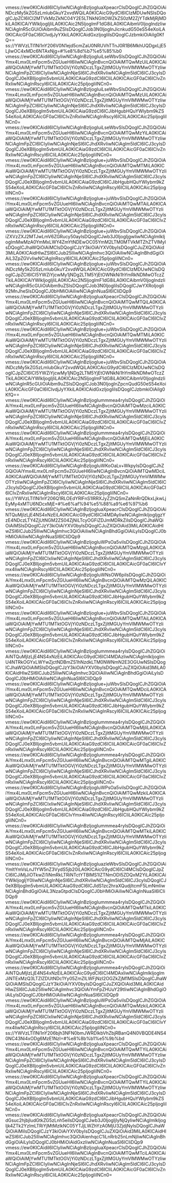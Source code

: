vmess://ew0KICAidiI6ICIyIiwNCiAgInBzIjogIuaXpeacrCIsDQogICJhZGQiOiAiNDczMy5kZG5zLmlubGkuY2xvdWQiLA0KICAicG9ydCI6ICIzMDUwNSIsDQogICJpZCI6ICI2MTVkMzZkNC04Y2E5LTNkNGItOWZkZS0zM2ZjYTdkMjRjMDkiLA0KICAiYWlkIjogIjIiLA0KICAic2N5IjogImF1dG8iLA0KICAibmV0IjogIndzIiwNCiAgInR5cGUiOiAibm9uZSIsDQogICJob3N0IjogInJicnkudG50eS54eXoiLA0KICAicGF0aCI6ICIvdjJyYXkiLA0KICAidGxzIjogIiIsDQogICJzbmkiOiAiIg0KfQ==
ss://YWVzLTI1Ni1nY206V0N1ejd5cmZaU0NRUVhTTnJ0R1B6MkhUQDgxLjE5LjIwOC4xMDc6NTAxNjg=#%e8%8d%b7%e5%85%b0
vmess://ew0KICAidiI6ICIyIiwNCiAgInBzIjogIuiLseWbvSIsDQogICJhZGQiOiAiYmx4Lmx0LmFpcm5vZGUueHl6IiwNCiAgInBvcnQiOiAiMTQwMzUiLA0KICAiaWQiOiAiMjYwMTU1MTktOGVjYi0zNDczLTgxZjItMGUyYmVlMWMwOTYzIiwNCiAgImFpZCI6ICIyIiwNCiAgInNjeSI6ICJhdXRvIiwNCiAgIm5ldCI6ICJ3cyIsDQogICJ0eXBlIjogIm5vbmUiLA0KICAiaG9zdCI6ICIiLA0KICAicGF0aCI6ICIvZnRxIiwNCiAgInRscyI6ICIiLA0KICAic25pIjogIiINCn0=
vmess://ew0KICAidiI6ICIyIiwNCiAgInBzIjogIuiLseWbvSIsDQogICJhZGQiOiAiYmx4Lmx0LmFpcm5vZGUueHl6IiwNCiAgInBvcnQiOiAiMTQwMzUiLA0KICAiaWQiOiAiMjYwMTU1MTktOGVjYi0zNDczLTgxZjItMGUyYmVlMWMwOTYzIiwNCiAgImFpZCI6ICIyIiwNCiAgInNjeSI6ICJhdXRvIiwNCiAgIm5ldCI6ICJ3cyIsDQogICJ0eXBlIjogIm5vbmUiLA0KICAiaG9zdCI6ICJibHgubHQuYWlybm9kZS54eXoiLA0KICAicGF0aCI6ICIvZnRxIiwNCiAgInRscyI6ICIiLA0KICAic25pIjogIiINCn0=
vmess://ew0KICAidiI6ICIyIiwNCiAgInBzIjogIuiLseWbvSIsDQogICJhZGQiOiAiYmx4Lmx0LmFpcm5vZGUueHl6IiwNCiAgInBvcnQiOiAiMTQwMzYiLA0KICAiaWQiOiAiMjYwMTU1MTktOGVjYi0zNDczLTgxZjItMGUyYmVlMWMwOTYzIiwNCiAgImFpZCI6ICIyIiwNCiAgInNjeSI6ICJhdXRvIiwNCiAgIm5ldCI6ICJ3cyIsDQogICJ0eXBlIjogIm5vbmUiLA0KICAiaG9zdCI6ICIiLA0KICAicGF0aCI6ICIvZnRxIiwNCiAgInRscyI6ICIiLA0KICAic25pIjogIiINCn0=
vmess://ew0KICAidiI6ICIyIiwNCiAgInBzIjogIue+juWbvSIsDQogICJhZGQiOiAiYmx4Lmx0LmFpcm5vZGUueHl6IiwNCiAgInBvcnQiOiAiMTQwMTMiLA0KICAiaWQiOiAiMjYwMTU1MTktOGVjYi0zNDczLTgxZjItMGUyYmVlMWMwOTYzIiwNCiAgImFpZCI6ICIyIiwNCiAgInNjeSI6ICJhdXRvIiwNCiAgIm5ldCI6ICJ3cyIsDQogICJ0eXBlIjogIm5vbmUiLA0KICAiaG9zdCI6ICJibHgubHQuYWlybm9kZS54eXoiLA0KICAicGF0aCI6ICIvZnRxIiwNCiAgInRscyI6ICIiLA0KICAic25pIjogIiINCn0=
vmess://ew0KICAidiI6ICIyIiwNCiAgInBzIjogIue+juWbvSIsDQogICJhZGQiOiAiYmx4Lmx0LmFpcm5vZGUueHl6IiwNCiAgInBvcnQiOiAiMTQwMTAiLA0KICAiaWQiOiAiMjYwMTU1MTktOGVjYi0zNDczLTgxZjItMGUyYmVlMWMwOTYzIiwNCiAgImFpZCI6ICIyIiwNCiAgInNjeSI6ICJhdXRvIiwNCiAgIm5ldCI6ICJ3cyIsDQogICJ0eXBlIjogIm5vbmUiLA0KICAiaG9zdCI6ICIiLA0KICAicGF0aCI6ICIvZnRxIiwNCiAgInRscyI6ICIiLA0KICAic25pIjogIiINCn0=
vmess://ew0KICAidiI6ICIyIiwNCiAgInBzIjogIue+juWbvSIsDQogICJhZGQiOiAiZXVzZXJ2MTJwLmV6ZGRucy50ayIsDQogICJwb3J0IjogIjgwIiwNCiAgImlkIjogImMwMzA0YmMxLWY4ZmYtNDEwOC05YmM2LTM0MTVkMTZhZTVlMyIsDQogICJhaWQiOiAiMCIsDQogICJzY3kiOiAiYXV0byIsDQogICJuZXQiOiAid3MiLA0KICAidHlwZSI6ICJub25lIiwNCiAgImhvc3QiOiAiIiwNCiAgInBhdGgiOiAiL3ZpZGVvIiwNCiAgInRscyI6ICIiLA0KICAic25pIjogIiINCn0=
vmess://ew0KICAidiI6ICIyIiwNCiAgInBzIjogIue+juWbvSIsDQogICJhZGQiOiAiNDczMy5kZG5zLmlubGkuY2xvdWQiLA0KICAicG9ydCI6ICIzMDUwNCIsDQogICJpZCI6ICI5YWZiYjcwMy1jNDg2LTM5YjEtOWNkNi1hYmRkNDMwOTczZTkiLA0KICAiYWlkIjogIjIiLA0KICAic2N5IjogImF1dG8iLA0KICAibmV0IjogIndzIiwNCiAgInR5cGUiOiAibm9uZSIsDQogICJob3N0IjogIiIsDQogICJwYXRoIjogIi92MnJheSIsDQogICJ0bHMiOiAiIiwNCiAgInNuaSI6ICIiDQp9
vmess://ew0KICAidiI6ICIyIiwNCiAgInBzIjogIuaXpeacrCIsDQogICJhZGQiOiAiYmx4Lmx0LmFpcm5vZGUueHl6IiwNCiAgInBvcnQiOiAiMTQwMTQiLA0KICAiaWQiOiAiMjYwMTU1MTktOGVjYi0zNDczLTgxZjItMGUyYmVlMWMwOTYzIiwNCiAgImFpZCI6ICIyIiwNCiAgInNjeSI6ICJhdXRvIiwNCiAgIm5ldCI6ICJ3cyIsDQogICJ0eXBlIjogIm5vbmUiLA0KICAiaG9zdCI6ICIiLA0KICAicGF0aCI6ICIvZnRxIiwNCiAgInRscyI6ICIiLA0KICAic25pIjogIiINCn0=
vmess://ew0KICAidiI6ICIyIiwNCiAgInBzIjogIue+juWbvSIsDQogICJhZGQiOiAiYmx4Lmx0LmFpcm5vZGUueHl6IiwNCiAgInBvcnQiOiAiMTQwMTMiLA0KICAiaWQiOiAiMjYwMTU1MTktOGVjYi0zNDczLTgxZjItMGUyYmVlMWMwOTYzIiwNCiAgImFpZCI6ICIyIiwNCiAgInNjeSI6ICJhdXRvIiwNCiAgIm5ldCI6ICJ3cyIsDQogICJ0eXBlIjogIm5vbmUiLA0KICAiaG9zdCI6ICIiLA0KICAicGF0aCI6ICIvZnRxIiwNCiAgInRscyI6ICIiLA0KICAic25pIjogIiINCn0=
vmess://ew0KICAidiI6ICIyIiwNCiAgInBzIjogIue+juWbvSIsDQogICJhZGQiOiAiNDczMy5kZG5zLmlubGkuY2xvdWQiLA0KICAicG9ydCI6ICIzMDUwNCIsDQogICJpZCI6ICI5YWZiYjcwMy1jNDg2LTM5YjEtOWNkNi1hYmRkNDMwOTczZTkiLA0KICAiYWlkIjogIjIiLA0KICAic2N5IjogImF1dG8iLA0KICAibmV0IjogIndzIiwNCiAgInR5cGUiOiAibm9uZSIsDQogICJob3N0IjogInZpcnQudG50eS54eXoiLA0KICAicGF0aCI6ICIvdjJyYXkiLA0KICAidGxzIjogIiIsDQogICJzbmkiOiAiIg0KfQ==
vmess://ew0KICAidiI6ICIyIiwNCiAgInBzIjogIummmea4ryIsDQogICJhZGQiOiAiYmx4Lmx0LmFpcm5vZGUueHl6IiwNCiAgInBvcnQiOiAiMTQwMzciLA0KICAiaWQiOiAiMjYwMTU1MTktOGVjYi0zNDczLTgxZjItMGUyYmVlMWMwOTYzIiwNCiAgImFpZCI6ICIyIiwNCiAgInNjeSI6ICJhdXRvIiwNCiAgIm5ldCI6ICJ3cyIsDQogICJ0eXBlIjogIm5vbmUiLA0KICAiaG9zdCI6ICIiLA0KICAicGF0aCI6ICIvZnRxIiwNCiAgInRscyI6ICIiLA0KICAic25pIjogIiINCn0=
vmess://ew0KICAidiI6ICIyIiwNCiAgInBzIjogIummmea4ryIsDQogICJhZGQiOiAiYmx4Lmx0LmFpcm5vZGUueHl6IiwNCiAgInBvcnQiOiAiMTQwMjEiLA0KICAiaWQiOiAiMjYwMTU1MTktOGVjYi0zNDczLTgxZjItMGUyYmVlMWMwOTYzIiwNCiAgImFpZCI6ICIyIiwNCiAgInNjeSI6ICJhdXRvIiwNCiAgIm5ldCI6ICJ3cyIsDQogICJ0eXBlIjogIm5vbmUiLA0KICAiaG9zdCI6ICIiLA0KICAicGF0aCI6ICIvZnRxIiwNCiAgInRscyI6ICIiLA0KICAic25pIjogIiINCn0=
vmess://ew0KICAidiI6ICIyIiwNCiAgInBzIjogIuWKoOaLv+WkpyIsDQogICJhZGQiOiAiYmx4Lmx0LmFpcm5vZGUueHl6IiwNCiAgInBvcnQiOiAiMTQwMDciLA0KICAiaWQiOiAiMjYwMTU1MTktOGVjYi0zNDczLTgxZjItMGUyYmVlMWMwOTYzIiwNCiAgImFpZCI6ICIyIiwNCiAgInNjeSI6ICJhdXRvIiwNCiAgIm5ldCI6ICJ3cyIsDQogICJ0eXBlIjogIm5vbmUiLA0KICAiaG9zdCI6ICIiLA0KICAicGF0aCI6ICIvZnRxIiwNCiAgInRscyI6ICIiLA0KICAic25pIjogIiINCn0=
ss://YWVzLTI1Ni1nY206Q1RLOEdYRlFnS1lRRXJyZ2hQSmZaNnRrQDkxLjkwLjEyMy4xMTU6NDcxMjE=#%e6%af%94%e5%88%a9%e6%97%b6
vmess://ew0KICAidiI6ICIyIiwNCiAgInBzIjogIuaXpeacrCIsDQogICJhZGQiOiAiNTQuMjIzLjE4NS4xNzEiLA0KICAicG9ydCI6ICI4MDAyIiwNCiAgImlkIjogIjgzYzE4NDczLTY4ZjUtNGM2ZS04ZjNiLTcyOGFiZDJmMDRkZiIsDQogICJhaWQiOiAiMSIsDQogICJzY3kiOiAiYXV0byIsDQogICJuZXQiOiAid3MiLA0KICAidHlwZSI6ICJub25lIiwNCiAgImhvc3QiOiAiIiwNCiAgInBhdGgiOiAiLyIsDQogICJ0bHMiOiAiIiwNCiAgInNuaSI6ICIiDQp9
vmess://ew0KICAidiI6ICIyIiwNCiAgInBzIjogIuWPsOa5viIsDQogICJhZGQiOiAiYmx4Lmx0LmFpcm5vZGUueHl6IiwNCiAgInBvcnQiOiAiMTQwMzgiLA0KICAiaWQiOiAiMjYwMTU1MTktOGVjYi0zNDczLTgxZjItMGUyYmVlMWMwOTYzIiwNCiAgImFpZCI6ICIxIiwNCiAgInNjeSI6ICJhdXRvIiwNCiAgIm5ldCI6ICJ3cyIsDQogICJ0eXBlIjogIm5vbmUiLA0KICAiaG9zdCI6ICIiLA0KICAicGF0aCI6ICIvYmx4IiwNCiAgInRscyI6ICIiLA0KICAic25pIjogIiINCn0=
vmess://ew0KICAidiI6ICIyIiwNCiAgInBzIjogIuWNsOW6piIsDQogICJhZGQiOiAiYmx4Lmx0LmFpcm5vZGUueHl6IiwNCiAgInBvcnQiOiAiMTQwMzQiLA0KICAiaWQiOiAiMjYwMTU1MTktOGVjYi0zNDczLTgxZjItMGUyYmVlMWMwOTYzIiwNCiAgImFpZCI6ICIyIiwNCiAgInNjeSI6ICJhdXRvIiwNCiAgIm5ldCI6ICJ3cyIsDQogICJ0eXBlIjogIm5vbmUiLA0KICAiaG9zdCI6ICJibHgubHQuYWlybm9kZS54eXoiLA0KICAicGF0aCI6ICIvZnRxIiwNCiAgInRscyI6ICIiLA0KICAic25pIjogIiINCn0=
vmess://ew0KICAidiI6ICIyIiwNCiAgInBzIjogIue+juWbvSIsDQogICJhZGQiOiAiYmx4Lmx0LmFpcm5vZGUueHl6IiwNCiAgInBvcnQiOiAiMTQwMTAiLA0KICAiaWQiOiAiMjYwMTU1MTktOGVjYi0zNDczLTgxZjItMGUyYmVlMWMwOTYzIiwNCiAgImFpZCI6ICIyIiwNCiAgInNjeSI6ICJhdXRvIiwNCiAgIm5ldCI6ICJ3cyIsDQogICJ0eXBlIjogIm5vbmUiLA0KICAiaG9zdCI6ICJibHgubHQuYWlybm9kZS54eXoiLA0KICAicGF0aCI6ICIvZnRxIiwNCiAgInRscyI6ICIiLA0KICAic25pIjogIiINCn0=
vmess://ew0KICAidiI6ICIyIiwNCiAgInBzIjogIummmea4ryIsDQogICJhZGQiOiAiNTQuMjIzLjE4NS4xNzEiLA0KICAicG9ydCI6ICI4MDAzIiwNCiAgImlkIjogImU4NTRkOGYxLWYwZjctNDBmZS1hNzdkLTM0NWNmN2E3OGUwNSIsDQogICJhaWQiOiAiMSIsDQogICJzY3kiOiAiYXV0byIsDQogICJuZXQiOiAid3MiLA0KICAidHlwZSI6ICJub25lIiwNCiAgImhvc3QiOiAiIiwNCiAgInBhdGgiOiAiLyIsDQogICJ0bHMiOiAiIiwNCiAgInNuaSI6ICIiDQp9
vmess://ew0KICAidiI6ICIyIiwNCiAgInBzIjogIue+juWbvSIsDQogICJhZGQiOiAiYmx4Lmx0LmFpcm5vZGUueHl6IiwNCiAgInBvcnQiOiAiMTQwMDciLA0KICAiaWQiOiAiMjYwMTU1MTktOGVjYi0zNDczLTgxZjItMGUyYmVlMWMwOTYzIiwNCiAgImFpZCI6ICIyIiwNCiAgInNjeSI6ICJhdXRvIiwNCiAgIm5ldCI6ICJ3cyIsDQogICJ0eXBlIjogIm5vbmUiLA0KICAiaG9zdCI6ICJibHgubHQuYWlybm9kZS54eXoiLA0KICAicGF0aCI6ICIvZnRxIiwNCiAgInRscyI6ICIiLA0KICAic25pIjogIiINCn0=
vmess://ew0KICAidiI6ICIyIiwNCiAgInBzIjogIummmea4ryIsDQogICJhZGQiOiAiYmx4Lmx0LmFpcm5vZGUueHl6IiwNCiAgInBvcnQiOiAiMTQwMjIiLA0KICAiaWQiOiAiMjYwMTU1MTktOGVjYi0zNDczLTgxZjItMGUyYmVlMWMwOTYzIiwNCiAgImFpZCI6ICIyIiwNCiAgInNjeSI6ICJhdXRvIiwNCiAgIm5ldCI6ICJ3cyIsDQogICJ0eXBlIjogIm5vbmUiLA0KICAiaG9zdCI6ICIiLA0KICAicGF0aCI6ICIvZnRxIiwNCiAgInRscyI6ICIiLA0KICAic25pIjogIiINCn0=
vmess://ew0KICAidiI6ICIyIiwNCiAgInBzIjogIummmea4ryIsDQogICJhZGQiOiAiYmx4Lmx0LmFpcm5vZGUueHl6IiwNCiAgInBvcnQiOiAiMTQwMTgiLA0KICAiaWQiOiAiMjYwMTU1MTktOGVjYi0zNDczLTgxZjItMGUyYmVlMWMwOTYzIiwNCiAgImFpZCI6ICIyIiwNCiAgInNjeSI6ICJhdXRvIiwNCiAgIm5ldCI6ICJ3cyIsDQogICJ0eXBlIjogIm5vbmUiLA0KICAiaG9zdCI6ICIiLA0KICAicGF0aCI6ICIvZnRxIiwNCiAgInRscyI6ICIiLA0KICAic25pIjogIiINCn0=
vmess://ew0KICAidiI6ICIyIiwNCiAgInBzIjogIuWPsOa5viIsDQogICJhZGQiOiAiYmx4Lmx0LmFpcm5vZGUueHl6IiwNCiAgInBvcnQiOiAiMTQwMzkiLA0KICAiaWQiOiAiMjYwMTU1MTktOGVjYi0zNDczLTgxZjItMGUyYmVlMWMwOTYzIiwNCiAgImFpZCI6ICIxIiwNCiAgInNjeSI6ICJhdXRvIiwNCiAgIm5ldCI6ICJ3cyIsDQogICJ0eXBlIjogIm5vbmUiLA0KICAiaG9zdCI6ICJibHgubHQuYWlybm9kZS54eXoiLA0KICAicGF0aCI6ICIvYmx4IiwNCiAgInRscyI6ICIiLA0KICAic25pIjogIiINCn0=
vmess://ew0KICAidiI6ICIyIiwNCiAgInBzIjogIummmea4ryIsDQogICJhZGQiOiAiYmx4Lmx0LmFpcm5vZGUueHl6IiwNCiAgInBvcnQiOiAiMTQwMTkiLA0KICAiaWQiOiAiMjYwMTU1MTktOGVjYi0zNDczLTgxZjItMGUyYmVlMWMwOTYzIiwNCiAgImFpZCI6ICIyIiwNCiAgInNjeSI6ICJhdXRvIiwNCiAgIm5ldCI6ICJ3cyIsDQogICJ0eXBlIjogIm5vbmUiLA0KICAiaG9zdCI6ICJibHgubHQuYWlybm9kZS54eXoiLA0KICAicGF0aCI6ICIvZnRxIiwNCiAgInRscyI6ICIiLA0KICAic25pIjogIiINCn0=
vmess://ew0KICAidiI6ICIyIiwNCiAgInBzIjogIuazleWbvSIsDQogICJhZGQiOiAiYmltYmVsLnJ1YW5nZ3VydS5jb20iLA0KICAicG9ydCI6ICI4MCIsDQogICJpZCI6ICJiMjJiOTkwZi1iNmRkLTRiNTctYTBlMS1lZTNmODI5ZDQxM2YiLA0KICAiYWlkIjogIjY0IiwNCiAgInNjeSI6ICJhdXRvIiwNCiAgIm5ldCI6ICJ3cyIsDQogICJ0eXBlIjogIm5vbmUiLA0KICAiaG9zdCI6ICJldS1zc2hraXQudjItcmF5LmNmIiwNCiAgInBhdGgiOiAiL3NzaGtpdCIsDQogICJ0bHMiOiAiIiwNCiAgInNuaSI6ICIiDQp9
vmess://ew0KICAidiI6ICIyIiwNCiAgInBzIjogIummmea4ryIsDQogICJhZGQiOiAiYmx4Lmx0LmFpcm5vZGUueHl6IiwNCiAgInBvcnQiOiAiMTQwMTkiLA0KICAiaWQiOiAiMjYwMTU1MTktOGVjYi0zNDczLTgxZjItMGUyYmVlMWMwOTYzIiwNCiAgImFpZCI6ICIyIiwNCiAgInNjeSI6ICJhdXRvIiwNCiAgIm5ldCI6ICJ3cyIsDQogICJ0eXBlIjogIm5vbmUiLA0KICAiaG9zdCI6ICIiLA0KICAicGF0aCI6ICIvZnRxIiwNCiAgInRscyI6ICIiLA0KICAic25pIjogIiINCn0=
vmess://ew0KICAidiI6ICIyIiwNCiAgInBzIjogIummmea4ryIsDQogICJhZGQiOiAiYmx4Lmx0LmFpcm5vZGUueHl6IiwNCiAgInBvcnQiOiAiMTQwMjAiLA0KICAiaWQiOiAiMjYwMTU1MTktOGVjYi0zNDczLTgxZjItMGUyYmVlMWMwOTYzIiwNCiAgImFpZCI6ICIyIiwNCiAgInNjeSI6ICJhdXRvIiwNCiAgIm5ldCI6ICJ3cyIsDQogICJ0eXBlIjogIm5vbmUiLA0KICAiaG9zdCI6ICIiLA0KICAicGF0aCI6ICIvZnRxIiwNCiAgInRscyI6ICIiLA0KICAic25pIjogIiINCn0=
vmess://ew0KICAidiI6ICIyIiwNCiAgInBzIjogIummmea4ryIsDQogICJhZGQiOiAiNTQuMjIzLjE4NS4xNzEiLA0KICAicG9ydCI6ICI4MDAxIiwNCiAgImlkIjogImJiNTExMzQ3LTZlZDUtNDc1Yy05ZmZlLWFjNzI2OGZkZjM1MSIsDQogICJhaWQiOiAiMSIsDQogICJzY3kiOiAiYXV0byIsDQogICJuZXQiOiAid3MiLA0KICAidHlwZSI6ICJub25lIiwNCiAgImhvc3QiOiAiYmFpZHUuY29tIiwNCiAgInBhdGgiOiAiLyIsDQogICJ0bHMiOiAiIiwNCiAgInNuaSI6ICIiDQp9
vmess://ew0KICAidiI6ICIyIiwNCiAgInBzIjogIuWPsOa5viIsDQogICJhZGQiOiAiYmx4Lmx0LmFpcm5vZGUueHl6IiwNCiAgInBvcnQiOiAiMTQwMzkiLA0KICAiaWQiOiAiMjYwMTU1MTktOGVjYi0zNDczLTgxZjItMGUyYmVlMWMwOTYzIiwNCiAgImFpZCI6ICIxIiwNCiAgInNjeSI6ICJhdXRvIiwNCiAgIm5ldCI6ICJ3cyIsDQogICJ0eXBlIjogIm5vbmUiLA0KICAiaG9zdCI6ICIiLA0KICAicGF0aCI6ICIvYmx4IiwNCiAgInRscyI6ICIiLA0KICAic25pIjogIiINCn0=
ss://YWVzLTI1Ni1nY206bjh3NFN0bmJWRDlkbVhZbjRBanQ4N0VBQDE4NS40NC43Ni4xODg6MzE1NzI=#%e8%8b%b1%e5%9b%bd
vmess://ew0KICAidiI6ICIyIiwNCiAgInBzIjogIuaXpeacrCIsDQogICJhZGQiOiAiYmx4Lmx0LmFpcm5vZGUueHl6IiwNCiAgInBvcnQiOiAiMTQwMTYiLA0KICAiaWQiOiAiMjYwMTU1MTktOGVjYi0zNDczLTgxZjItMGUyYmVlMWMwOTYzIiwNCiAgImFpZCI6ICIyIiwNCiAgInNjeSI6ICJhdXRvIiwNCiAgIm5ldCI6ICJ3cyIsDQogICJ0eXBlIjogIm5vbmUiLA0KICAiaG9zdCI6ICIiLA0KICAicGF0aCI6ICIvZnRxIiwNCiAgInRscyI6ICIiLA0KICAic25pIjogIiINCn0=
vmess://ew0KICAidiI6ICIyIiwNCiAgInBzIjogIuaXpeacrCIsDQogICJhZGQiOiAiYmx4Lmx0LmFpcm5vZGUueHl6IiwNCiAgInBvcnQiOiAiMTQwMTYiLA0KICAiaWQiOiAiMjYwMTU1MTktOGVjYi0zNDczLTgxZjItMGUyYmVlMWMwOTYzIiwNCiAgImFpZCI6ICIyIiwNCiAgInNjeSI6ICJhdXRvIiwNCiAgIm5ldCI6ICJ3cyIsDQogICJ0eXBlIjogIm5vbmUiLA0KICAiaG9zdCI6ICJibHgubHQuYWlybm9kZS54eXoiLA0KICAicGF0aCI6ICIvZnRxIiwNCiAgInRscyI6ICIiLA0KICAic25pIjogIiINCn0=
vmess://ew0KICAidiI6ICIyIiwNCiAgInBzIjogIuaXpeacrCIsDQogICJhZGQiOiAidGsuc2hjbjIudGtkZG5zLnh5eiIsDQogICJwb3J0IjogIjIyNjQyIiwNCiAgImlkIjogIjk4ZTk2YzlmLTRiYjMtMzlkNC05YTJjLWZhYzA0MjU3ZjdjNyIsDQogICJhaWQiOiAiMiIsDQogICJzY3kiOiAiYXV0byIsDQogICJuZXQiOiAid3MiLA0KICAidHlwZSI6ICJub25lIiwNCiAgImhvc3QiOiAienhqcC1iLnRrb25nLmNjIiwNCiAgInBhdGgiOiAiLyIsDQogICJ0bHMiOiAidGxzIiwNCiAgInNuaSI6ICIiDQp9
vmess://ew0KICAidiI6ICIyIiwNCiAgInBzIjogIuaXpeacrCIsDQogICJhZGQiOiAiYmx4Lmx0LmFpcm5vZGUueHl6IiwNCiAgInBvcnQiOiAiMTQwMTciLA0KICAiaWQiOiAiMjYwMTU1MTktOGVjYi0zNDczLTgxZjItMGUyYmVlMWMwOTYzIiwNCiAgImFpZCI6ICIyIiwNCiAgInNjeSI6ICJhdXRvIiwNCiAgIm5ldCI6ICJ3cyIsDQogICJ0eXBlIjogIm5vbmUiLA0KICAiaG9zdCI6ICIiLA0KICAicGF0aCI6ICIvZnRxIiwNCiAgInRscyI6ICIiLA0KICAic25pIjogIiINCn0=
